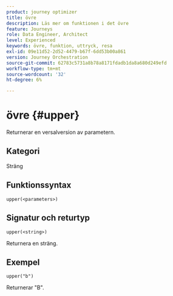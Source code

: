 ```yaml
---
product: journey optimizer
title: övre
description: Läs mer om funktionen i det övre
feature: Journeys
role: Data Engineer, Architect
level: Experienced
keywords: övre, funktion, uttryck, resa
exl-id: 09e11d52-2d52-4479-b67f-6dd53b00a861
version: Journey Orchestration
source-git-commit: 62783c5731a8b78a8171fdadb1da8a680d249efd
workflow-type: tm+mt
source-wordcount: '32'
ht-degree: 6%

---
```


# övre {#upper}

Returnerar en versalversion av parametern.

## Kategori

Sträng

## Funktionssyntax

`upper(<parameters>)`

## Signatur och returtyp

`upper(<string>)`

Returnera en sträng.

## Exempel

`upper("b")`

Returnerar &quot;B&quot;.
